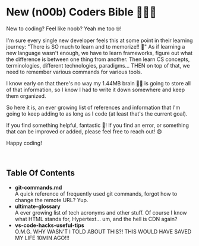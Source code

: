 # New (n00b) Coders Bible 📔📖📓

New to coding? Feel like noob? Yeah me too 🤓!

I'm sure every single new developer feels this at some point in their learning journey: "There is SO much to learn and to memorize!! 🤯" As if learning a new language wasn't enough, we have to learn frameworks, figure out what the difference is between one thing from another. Then learn CS concepts, terminologies, different technologies, paradigms... THEN on top of that, we need to remember various commands for various tools. 

I know early on that there's no way my 1.44MB brain 💾🧠 is going to store all of that information, so I know I had to write it down somewhere and keep them organized.

So here it is, an ever growing list of references and information that I'm going to keep adding to as long as I code (at least that's the current goal).

If you find something helpful, fantastic 🤩! If you find an error, or something that can be improved or added, please feel free to reach out! 😄

Happy coding! 

</br>

## Table Of Contents
- **git-commands.md** </br>
A quick reference of frequently used git commands, forgot how to change the remote URL? Yup. </br>
- **ultimate-glossary** </br>
A ever growing list of tech acronyms and other stuff. Of course I know what HTML stands for, Hypertext... um, and the hell is CDN again? </br>
- **vs-code-hacks-useful-tips** </br>
O.M.G. WHY WASN'T I TOLD ABOUT THIS?! THIS WOULD HAVE SAVED MY LIFE 10MIN AGO!!! </br>
